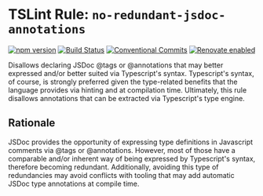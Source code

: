 # TSLint Rule: `no-redundant-jsdoc-annotations`

[![npm version][npm]][npm-url]
[![Build Status][tests]][tests-url]
[![Conventional Commits](https://img.shields.io/badge/Conventional%20Commits-1.0.0-yellow.svg)](https://conventionalcommits.org)
[![Renovate enabled](https://img.shields.io/badge/renovate-enabled-brightgreen.svg)](https://renovateapp.com/)

Disallows declaring JSDoc @tags or @annotations that may better expressed and/or better suited via Typescript's syntax. Typescript's syntax, of course, is strongly preferred given the type-related benefits that the language provides via hinting and at compilation time. Ultimately, this rule disallows annotations that can be extracted via Typescript's type engine.

## Rationale

JSDoc provides the opportunity of expressing type definitions in Javascript comments via @tags or @annotations. However, most of those have a comparable and/or inherent way of being expressed by Typescript's syntax, therefore becoming redundant. Additionally, avoiding this type of redundancies may avoid conflicts with tooling that may add automatic JSDoc type annotations at compile time.

[npm]: https://badge.fury.io/js/tslint-no-redundant-jsdoc-annotations.svg
[npm-url]: https://www.npmjs.com/package/tslint-no-redundant-jsdoc-annotations

[tests]: https://travis-ci.org/emilio-martinez/tslint-no-redundant-jsdoc-annotations.svg?branch=master
[tests-url]: https://travis-ci.org/emilio-martinez/tslint-no-redundant-jsdoc-annotations